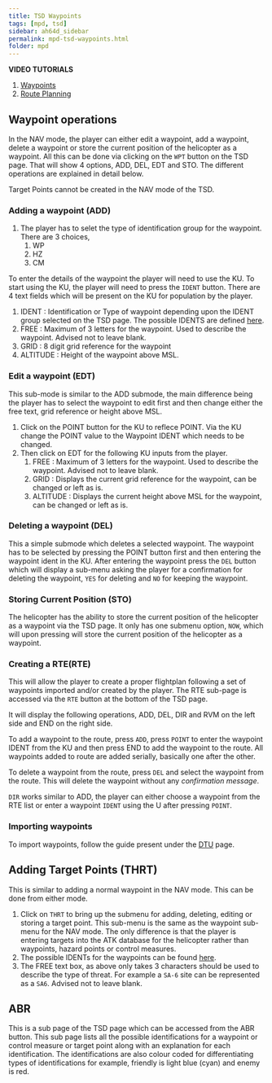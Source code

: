 ```yaml
---
title: TSD Waypoints
tags: [mpd, tsd]
sidebar: ah64d_sidebar
permalink: mpd-tsd-waypoints.html
folder: mpd
---
```


**VIDEO TUTORIALS**
1. [Waypoints](https://youtu.be/OVvo2ZsPwjo?si=p__8Eyz1hNDdyPUy)
2. [Route Planning](https://youtu.be/sw4tsiR0yHk?si=HqOyfo9tOAmHIoAL)

## Waypoint operations

In the NAV mode, the player can either edit a waypoint, add a waypoint, delete a waypoint or store the current position of the helicopter as a waypoint. All this can be done via clicking on the `WPT` button on the TSD page. That will show 4 options, ADD, DEL, EDT and STO. The different operations are explained in detail below.

Target Points cannot be created in the NAV mode of the TSD.

### Adding a waypoint (ADD)

1. The player has to selet the type of identification group for the waypoint. There are 3 choices, 
    1. WP
    2. HZ
    3. CM

To enter the details of the waypoint the player will need to use the KU. To start using the KU, the player will need to press the `IDENT` button. There are 4 text fields which will be present on the KU for population by the player.
1. IDENT : Identification or Type of waypoint depending upon the IDENT group selected on the TSD page. The possible IDENTS are defined [here](./mpd-dms).
2. FREE : Maximum of 3 letters for the waypoint. Used to describe the waypoint. Advised not to leave blank.
3. GRID : 8 digit grid reference for the waypoint
4. ALTITUDE : Height of the waypoint above MSL.

### Edit a waypoint (EDT)

This sub-mode is similar to the ADD submode, the main difference being the player has to select the waypoint to edit first and then change either the free text, grid reference or height above MSL.

1. Click on the POINT button for the KU to reflece POINT. Via the KU change the POINT value to the Waypoint IDENT which needs to be changed.
2. Then click on EDT for the following KU inputs from the player.
    1. FREE : Maximum of 3 letters for the waypoint. Used to describe the waypoint. Advised not to leave blank.
    2. GRID : Displays the current grid reference for the waypoint, can be changed or left as is.
    3. ALTITUDE : Displays the current height above MSL for the waypoint, can be changed or left as is.

### Deleting a waypoint (DEL)

This a simple submode which deletes a selected waypoint. The waypoint has to be selected by pressing the POINT button first and then entering the waypoint ident in the KU. After entering the waypoint press the `DEL` button which will display a sub-menu asking the player for a confirmation for deleting the waypoint, `YES` for deleting and `NO` for keeping the waypoint.

### Storing Current Position (STO)

The helicopter has the ability to store the current position of the helicopter as a waypoint via the TSD page. It only has one submenu option, `NOW`, which will upon pressing will store the current position of the helicopter as a waypoint.

### Creating a RTE(RTE)

This will allow the player to create a proper flightplan following a set of waypoints imported and/or created by the player. The RTE sub-page is accessed via the `RTE` button at the bottom of the TSD page.

It will display the following operations, ADD, DEL, DIR and RVM on the left side and END on the right side.

To add a waypoint to the route, press `ADD`, press `POINT` to enter the waypoint IDENT from the KU and then press END to add the waypoint to the route. All waypoints added to route are added serially, basically one after the other.

To delete a waypoint from the route, press `DEL` and select the waypoint from the route. This will delete the waypoint without any _confirmation message_. 

`DIR` works similar to ADD, the player can either choose a waypoint from the RTE list or enter a waypoint `IDENT` using the U after pressing `POINT`.

### Importing waypoints

To import waypoints, follow the guide present under the [DTU](/mpd-dms) page. 

## Adding Target Points (THRT)

This is similar to adding a normal waypoint in the NAV mode. This can be done from either mode. 

1. Click on `THRT` to bring up the submenu for adding, deleting, editing or storing a target point. This sub-menu is the same as the waypoint sub-menu for the NAV mode. The only difference is that the player is entering targets into the ATK database for the helicopter rather than waypoints, hazard points or control measures.
2. The possible IDENTs for the waypoints can be found [here](.mpd-dms).
3. The FREE text box, as above only takes 3 characters should be used to describe the type of threat. For example a `SA-6` site can be represented as a `SA6`. Advised not to leave blank.

## ABR
This is a sub page of the TSD page which can be accessed from the ABR button. This sub page lists all the possible identifications for a waypoint or control measure or target point along with an explanation for each identification. The identifications are also colour coded for differentiating  types of identifications for example, friendly is light blue (cyan) and enemy is red.